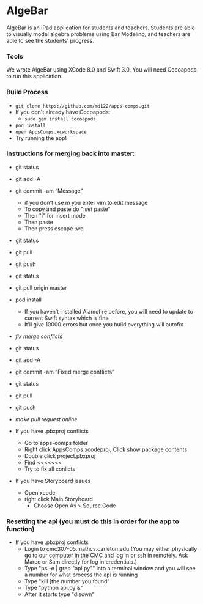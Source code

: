 # AlgeBar

AlgeBar is an iPad application for students and teachers. Students are able to visually model algebra problems using Bar Modeling, and teachers are able to see the students' progress.

### Tools

We wrote AlgeBar using XCode 8.0 and Swift 3.0. You will need Cocoapods to run this application.

### Build Process

* `git clone https://github.com/md122/apps-comps.git`
* If you don't already have Cocoapods:
  * `sudo gem install cocoapods`
* `pod install`
* `open AppsComps.xcworkspace`
* Try running the app!

### Instructions for merging back into master:
- git status
- git add -A
- git commit -am “Message”
    - if you don't use m you enter vim to edit message
    - To copy and paste do ":set paste"
    - Then "i" for insert mode
    - Then paste
    - Then press escape :wq
- git status
- git pull
- git push
- git status
- git pull origin master
- pod install
    - If you haven’t installed Alamofire before, you will need to update to current Swift syntax which is fine
    - It’ll give 10000 errors but once you build everything will autofix
- *fix merge conflicts*
- git status
- git add -A
- git commit -am “Fixed merge conflicts”
- git status
- git pull
- git push
- *make pull request online*


- If you have .pbxproj conflicts
    - Go to apps-comps folder
    - Right click AppsComps.xcodeproj, Click show package contents
    - Double click project.pbxproj
    - Find <<<<<<<
    - Try to fix all conlicts
- If you have Storyboard issues
    - Open xcode
    - right click Main.Storyboard
        - Choose Open As > Source Code

### Resetting the api (you must do this in order for the app to function)
- If you have .pbxproj conflicts
    - Login to cmc307-05.mathcs.carleton.edu (You may either physically go to our computer in the CMC and log in or ssh in remotely. Ask Marco or Sam directly for log in credentials.)
    - Type "ps -e | grep "api.py"" into a terminal window and you will see a number for what process the api is running
    - Type "kill [the number you found"
    - Type "python api.py &"
    - After it starts type "disown"
